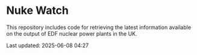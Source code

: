 # Nuke Watch

This repository includes code for retrieving the latest information available on the output of EDF nuclear power plants in the UK.

Last updated: 2025-06-08 04:27